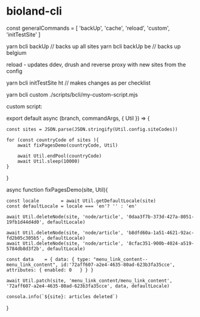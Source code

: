# bioland-cli


const   generalCommands   = [ 'backUp', 'cache',  'reload',  'custom', 'initTestSite' ]

yarn bcli backUp // backs up all sites
yarn bcli backUp be // backs up belgium

reload - updates ddev, drush and reverse proxy with new sites from the config

yarn bcli initTestSite ht // makes changes as per checklist

yarn bcli custom ./scripts/bcli/my-custom-script.mjs


custom script:

export default async (branch, commandArgs, { Util }) => {

    const sites = JSON.parse(JSON.stringify(Util.config.siteCodes))

    for (const countryCode of sites ){
        await fixPagesDemo(countryCode, Util)

        await Util.endPool(countryCode)
        await Util.sleep(10000)
    }
}

async function fixPagesDemo(site, Util){

    const locale        = await Util.getDefaultLocale(site)
    const defaultLocale = locale === 'en'? '' : 'en'

    await Util.deleteNode(site, 'node/article', '0daa3f7b-373d-427a-8051-19fb1d44d4d0', defaultLocale)

    await Util.deleteNode(site, 'node/article', 'b8dfd60a-1a51-4621-92ac-fd2b05c305b5', defaultLocale)
    await Util.deleteNode(site, 'node/article', '8cfac351-900b-4024-a519-5784db8d3f2b', defaultLocale)

    const data    = { data: { type: "menu_link_content--menu_link_content", id:'72aff607-a2e4-4635-80ad-623b3fa35cce', attributes: { enabled: 0   } } }

    await Util.patch(site, 'menu_link_content/menu_link_content', '72aff607-a2e4-4635-80ad-623b3fa35cce', data, defaultLocale)

    consola.info(`${site}: articles deleted`)
}